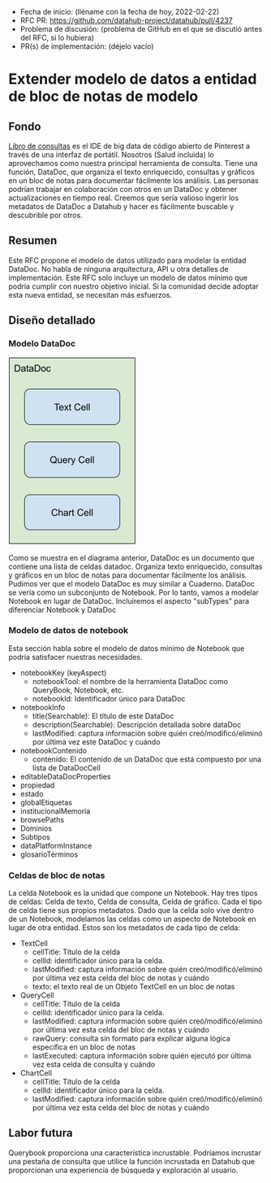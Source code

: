 *   Fecha de inicio: (lléname con la fecha de hoy, 2022-02-22)
*   RFC PR: https://github.com/datahub-project/datahub/pull/4237
*   Problema de discusión: (problema de GitHub en el que se discutió antes del RFC, si lo hubiera)
*   PR(s) de implementación: (déjelo vacío)

# Extender modelo de datos a entidad de bloc de notas de modelo

## Fondo

[Libro de consultas](https://www.querybook.org/) es el IDE de big data de código abierto de Pinterest a través de una interfaz de portátil.
Nosotros (Salud incluida) lo aprovechamos como nuestra principal herramienta de consulta. Tiene una función, DataDoc, que organiza el texto enriquecido,
consultas y gráficos en un bloc de notas para documentar fácilmente los análisis. Las personas podrían trabajar en colaboración con otros en un
DataDoc y obtener actualizaciones en tiempo real. Creemos que sería valioso ingerir los metadatos de DataDoc a Datahub y hacer
es fácilmente buscable y descubrible por otros.

## Resumen

Este RFC propone el modelo de datos utilizado para modelar la entidad DataDoc. No habla de ninguna arquitectura, API u otra
detalles de implementación. Este RFC solo incluye un modelo de datos mínimo que podría cumplir con nuestro objetivo inicial. Si la comunidad
decide adoptar esta nueva entidad, se necesitan más esfuerzos.

## Diseño detallado

### Modelo DataDoc

![DataDoc High Level Model](DataDoc-high-level-model.png)

Como se muestra en el diagrama anterior, DataDoc es un documento que contiene una lista de celdas datadoc. Organiza texto enriquecido,
consultas y gráficos en un bloc de notas para documentar fácilmente los análisis. Pudimos ver que el modelo DataDoc es muy similar a
Cuaderno. DataDoc se vería como un subconjunto de Notebook. Por lo tanto, vamos a modelar Notebook en lugar de DataDoc.
Incluiremos el aspecto "subTypes" para diferenciar Notebook y DataDoc

### Modelo de datos de notebook

Esta sección habla sobre el modelo de datos mínimo de Notebook que podría satisfacer nuestras necesidades.

*   notebookKey (keyAspect)
    *   notebookTool: el nombre de la herramienta DataDoc como QueryBook, Notebook, etc.
    *   notebookId: Identificador único para DataDoc
*   notebookInfo
    *   title(Searchable): El título de este DataDoc
    *   description(Searchable): Descripción detallada sobre dataDoc
    *   lastModified: captura información sobre quién creó/modificó/eliminó por última vez este DataDoc y cuándo
*   notebookContenido
    *   contenido: El contenido de un DataDoc que está compuesto por una lista de DataDocCell
*   editableDataDocProperties
*   propiedad
*   estado
*   globalEtiquetas
*   institucionalMemoria
*   browsePaths
*   Dominios
*   Subtipos
*   dataPlatformInstance
*   glosarioTérminos

### Celdas de bloc de notas

La celda Notebook es la unidad que compone un Notebook. Hay tres tipos de celdas: Celda de texto, Celda de consulta, Celda de gráfico. Cada
el tipo de celda tiene sus propios metadatos. Dado que la celda solo vive dentro de un Notebook, modelamos las celdas como un aspecto de Notebook
en lugar de otra entidad. Estos son los metadatos de cada tipo de celda:

*   TextCell
    *   cellTitle: Título de la celda
    *   cellId: identificador único para la celda.
    *   lastModified: captura información sobre quién creó/modificó/eliminó por última vez esta celda del bloc de notas y cuándo
    *   texto: el texto real de un Objeto TextCell en un bloc de notas
*   QueryCell
    *   cellTitle: Título de la celda
    *   cellId: identificador único para la celda.
    *   lastModified: captura información sobre quién creó/modificó/eliminó por última vez esta celda del bloc de notas y cuándo
    *   rawQuery: consulta sin formato para explicar alguna lógica específica en un bloc de notas
    *   lastExecuted: captura información sobre quién ejecutó por última vez esta celda de consulta y cuándo
*   ChartCell
    *   cellTitle: Título de la celda
    *   cellId: identificador único para la celda.
    *   lastModified: captura información sobre quién creó/modificó/eliminó por última vez esta celda del bloc de notas y cuándo

## Labor futura

Querybook proporciona una característica incrustable. Podríamos incrustar una pestaña de consulta que utilice la función incrustada en Datahub
que proporcionan una experiencia de búsqueda y exploración al usuario.
